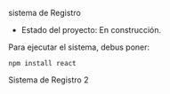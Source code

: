 <hi> sistema de Registro</h1>

- Estado del proyecto: En construcción.

Para ejecutar el sistema, debus poner:

```npm install react```

Sistema de Registro 2
